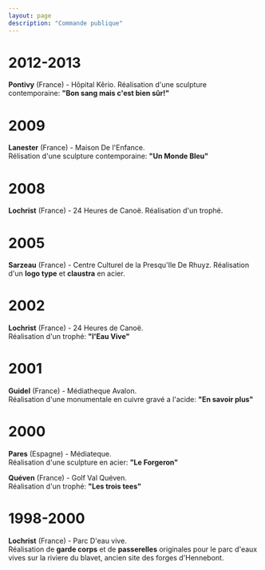 ```yaml
---
layout: page
description: "Commande publique"
---
```


2012-2013
=========
**Pontivy** (France) - Hôpital Kêrio. 
Réalisation d'une sculpture contemporaine: **"Bon sang mais c'est bien sûr!"**  

2009
====
**Lanester** (France) - Maison De l'Enfance.  
Rélisation d'une sculpture contemporaine: **"Un Monde Bleu"**  

2008
====
**Lochrist** (France) - 24 Heures de Canoë. 
Réalisation d'un trophé.  

2005
====
**Sarzeau** (France) - Centre Culturel de la Presqu'Ile De Rhuyz. 
Réalisation d'un **logo type** et **claustra** en acier.  

2002
====
**Lochrist** (France) - 24 Heures de Canoë.  
Réalisation d'un trophé: **"l'Eau Vive"**  

2001
====
**Guidel** (France) - Médiatheque Avalon.  
Réalisation d'une monumentale en cuivre gravé a l'acide: **"En savoir plus"**   

2000
====
**Pares** (Espagne) - Médiateque.  
Réalisation d'une sculpture en acier: **"Le Forgeron"**  

**Quéven** (France) - Golf Val Quéven.  
Réalisation d'un trophé: **"Les trois tees"**  

1998-2000
========
**Lochrist** (France) - Parc D'eau vive.  
Réalisation de **garde corps** et de **passerelles** originales pour le parc d'eaux vives sur la riviere du blavet, ancien site des forges d'Hennebont.  
